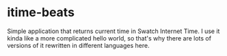 # itime-beats
Simple application that returns current time in Swatch Internet Time.
I use it kinda like a more complicated hello world, so that's why there are lots of versions of it rewritten in different languages here.
